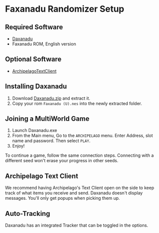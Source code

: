 # Faxanadu Randomizer Setup

## Required Software

- [Daxanadu](https://github.com/Daivuk/Daxanadu/releases/)
- Faxanadu ROM, English version

## Optional Software

- [ArchipelagoTextClient](https://github.com/ArchipelagoMW/Archipelago/releases)

## Installing Daxanadu
1. Download [Daxanadu.zip](https://github.com/Daivuk/Daxanadu/releases/) and extract it.
2. Copy your rom `Faxanadu (U).nes` into the newly extracted folder.

## Joining a MultiWorld Game

1. Launch Daxanadu.exe
2. From the Main menu, Go to the `ARCHIPELAGO` menu. Enter Address, slot name and password. Then select `PLAY`.
3. Enjoy!

To continue a game, follow the same connection steps.
Connecting with a different seed won't erase your progress in other seeds.

## Archipelago Text Client

We recommend having Archipelago's Text Client open on the side to keep track of what items you receive and send.
Daxanadu doesn't display messages. You'll only get popups when picking them up.

## Auto-Tracking

Daxanadu has an integrated Tracker that can be toggled in the options.
